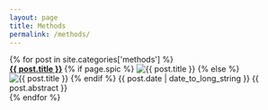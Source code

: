 ```yaml
---
layout: page
title: Methods
permalink: /methods/
---
```


<div class="wrapper">

<div class="mgrid">
	{% for post in site.categories['methods'] %}
		<div class="box">
			<strong>
				<a href="{{ post.url | remove_first: '/' | prepend: site.baseurl }}">{{ post.title }}</a>
			</strong>
			{% if page.spic %} 
			<img src="{{ post.spic | prepend: site.baseurl }}" alt="{{ post.title }}" />
			{% else %}
			<img src="{{ 'assets/images/site/cities/earth_default_reduced.jpg' | prepend: site.baseurl }}" alt="{{ post.title }}" />
			{% endif %}
			<span class="post-date">{{ post.date | date_to_long_string }}</span>
			<span class="post-abstract">{{ post.abstract }} </span>
		</div>
	{% endfor %}
</div>

</div>